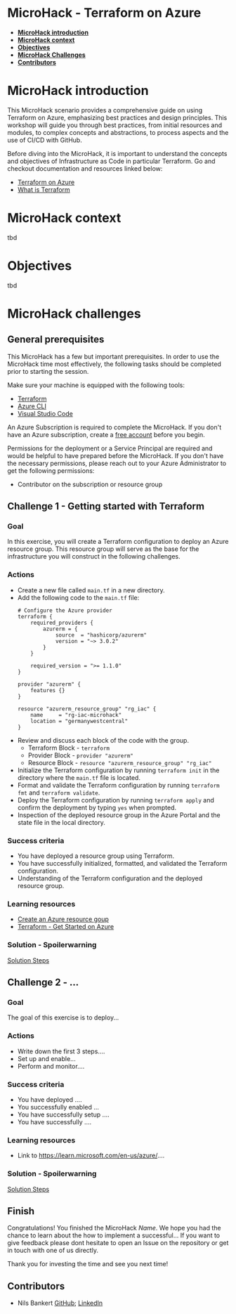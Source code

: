 # **MicroHack - Terraform on Azure**

- [**MicroHack introduction**](#MicroHack-introduction)
- [**MicroHack context**](#microhack-context)
- [**Objectives**](#objectives)
- [**MicroHack Challenges**](#microhack-challenges)
- [**Contributors**](#contributors)

# MicroHack introduction

This MicroHack scenario provides a comprehensive guide on using Terraform on Azure, emphasizing best practices and design principles. This workshop will guide you through best practices, from initial resources and modules, to complex concepts and abstractions, to process aspects and the use of CI/CD with GitHub.

Before diving into the MicroHack, it is important to understand the concepts and objectives of Infrastructure as Code in particular Terraform. Go and checkout documentation and resources linked below:

- [Terraform on Azure](https://learn.microsoft.com/en-us/azure/developer/terraform/overview)
- [What is Terraform](https://developer.hashicorp.com/terraform/intro)

# MicroHack context

tbd

# Objectives

tbd

# MicroHack challenges

## General prerequisites

This MicroHack has a few but important prerequisites. In order to use the MicroHack time most effectively, the following tasks should be completed prior to starting the session.

Make sure your machine is equipped with the following tools:

- [Terraform](https://developer.hashicorp.com/terraform/tutorials/azure-get-started/install-cli)
- [Azure CLI](https://docs.microsoft.com/en-us/cli/azure/install-azure-cli)
- [Visual Studio Code](https://code.visualstudio.com/download)

An Azure Subscription is required to complete the MicroHack. If you don't have an Azure subscription, create a [free account](https://azure.microsoft.com/en-us/free/) before you begin.

Permissions for the deployment or a Service Principal are required and would be helpful to have prepared before the MicroHack. If you don't have the necessary permissions, please reach out to your Azure Administrator to get the following permissions:

- Contributor on the subscription or resource group

## Challenge 1 - Getting started with Terraform

### Goal

In this exercise, you will create a Terraform configuration to deploy an Azure resource group. This resource group will serve as the base for the infrastructure you will construct in the following challenges.

### Actions

* Create a new file called `main.tf` in a new directory.
* Add the following code to the `main.tf` file:
    ```hcl 
    # Configure the Azure provider
    terraform {
        required_providers {
            azurerm = {
                source  = "hashicorp/azurerm"
                version = "~> 3.0.2"
            }
        }

        required_version = ">= 1.1.0"
    }

    provider "azurerm" {
        features {}
    }

    resource "azurerm_resource_group" "rg_iac" {
        name     = "rg-iac-microhack"
        location = "germanywestcentral"
    }
    ```
* Review and discuss each block of the code with the group.
  * Terraform Block - `terraform`
  * Provider Block - `provider "azurerm"`
  * Resource Block - `resource "azurerm_resource_group" "rg_iac"`
* Initialize the Terraform configuration by running `terraform init` in the directory where the `main.tf` file is located.
* Format and validate the Terraform configuration by running `terraform fmt` and `terraform validate`.
* Deploy the Terraform configuration by running `terraform apply` and confirm the deployment by typing `yes` when prompted.
* Inspection of the deployed resource group in the Azure Portal and the state file in the local directory.

### Success criteria

* You have deployed a resource group using Terraform.
* You have successfully initialized, formatted, and validated the Terraform configuration.
* Understanding of the Terraform configuration and the deployed resource group.

### Learning resources
* [Create an Azure resource goup](https://learn.microsoft.com/en-us/azure/developer/terraform/create-resource-group?tabs=azure-cli)
* [Terraform - Get Started on Azure](https://developer.hashicorp.com/terraform/tutorials/azure-get-started)

### Solution - Spoilerwarning

[Solution Steps](./walkthrough/challenge-1/solution.md)

## Challenge 2 - ...

### Goal 

The goal of this exercise is to deploy...

### Actions

* Write down the first 3 steps....
* Set up and enable...
* Perform and monitor....

### Success criteria

* You have deployed ....
* You successfully enabled ...
* You have successfully setup ....
* You have successfully ....

### Learning resources
* Link to https://learn.microsoft.com/en-us/azure/....

### Solution - Spoilerwarning

[Solution Steps](./walkthrough/challenge-2/solution.md)

## Finish

Congratulations! You finished the MicroHack *Name*. We hope you had the chance to learn about the how to implement a successful...
If you want to give feedback please dont hesitate to open an Issue on the repository or get in touch with one of us directly.

Thank you for investing the time and see you next time!


## Contributors
* Nils Bankert [GitHub](https://github.com/nilsbankert); [LinkedIn](https://www.linkedin.com/in/nilsbankert/)
